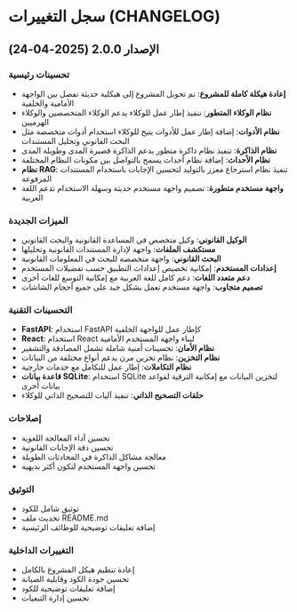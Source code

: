 # سجل التغييرات (CHANGELOG)

## الإصدار 2.0.0 (2025-04-24)

### تحسينات رئيسية
- **إعادة هيكلة كاملة للمشروع**: تم تحويل المشروع إلى هيكلية حديثة تفصل بين الواجهة الأمامية والخلفية
- **نظام الوكلاء المتطور**: تنفيذ إطار عمل للوكلاء يدعم الوكلاء المتخصصين والوكلاء الهرميين
- **نظام الأدوات**: إضافة إطار عمل للأدوات يتيح للوكلاء استخدام أدوات متخصصة مثل البحث القانوني وتحليل المستندات
- **نظام الذاكرة**: تنفيذ نظام ذاكرة متطور يدعم الذاكرة قصيرة المدى وطويلة المدى
- **نظام الأحداث**: إضافة نظام أحداث يسمح بالتواصل بين مكونات النظام المختلفة
- **نظام RAG**: تنفيذ نظام استرجاع معزز بالتوليد لتحسين الإجابات باستخدام المستندات المرفوعة
- **واجهة مستخدم متطورة**: تصميم واجهة مستخدم حديثة وسهلة الاستخدام تدعم اللغة العربية

### الميزات الجديدة
- **الوكيل القانوني**: وكيل متخصص في المساعدة القانونية والبحث القانوني
- **مستكشف الملفات**: واجهة لإدارة المستندات القانونية وتحليلها
- **البحث القانوني**: واجهة متخصصة للبحث في المعلومات القانونية
- **إعدادات المستخدم**: إمكانية تخصيص إعدادات التطبيق حسب تفضيلات المستخدم
- **دعم متعدد اللغات**: دعم كامل للغة العربية مع إمكانية التوسع للغات أخرى
- **تصميم متجاوب**: واجهة مستخدم تعمل بشكل جيد على جميع أحجام الشاشات

### التحسينات التقنية
- **FastAPI**: استخدام FastAPI كإطار عمل للواجهة الخلفية
- **React**: استخدام React لبناء واجهة المستخدم الأمامية
- **نظام الأمان**: تحسينات أمنية شاملة تشمل المصادقة والتشفير
- **نظام التخزين**: نظام تخزين مرن يدعم أنواع مختلفة من البيانات
- **نظام التكاملات**: إطار عمل للتكامل مع خدمات خارجية
- **قاعدة بيانات SQLite**: استخدام SQLite لتخزين البيانات مع إمكانية الترقية لقواعد بيانات أخرى
- **حلقات التصحيح الذاتي**: تنفيذ آليات للتصحيح الذاتي للوكلاء

### إصلاحات
- تحسين أداء المعالجة اللغوية
- تحسين دقة الإجابات القانونية
- معالجة مشاكل الذاكرة في المحادثات الطويلة
- تحسين واجهة المستخدم لتكون أكثر بديهية

### التوثيق
- توثيق شامل للكود
- تحديث ملف README.md
- إضافة تعليقات توضيحية للوظائف الرئيسية

### التغييرات الداخلية
- إعادة تنظيم هيكل المشروع بالكامل
- تحسين جودة الكود وقابلية الصيانة
- إضافة تعليقات توضيحية للكود
- تحسين إدارة التبعيات
